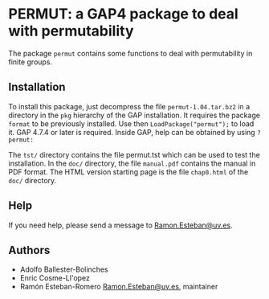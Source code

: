 # PERMUT: a GAP4 package to deal with permutability

The package `permut` contains some functions to deal with
permutability in finite groups.

## Installation 
To install this package, just decompress the file `permut-1.04.tar.bz2`
in a directory in the `pkg` hierarchy of the GAP installation. It
requires the package `format` to be previously installed. Use then
  `LoadPackage("permut");`
to load it.
GAP 4.7.4 or later is required.
Inside GAP, help can be obtained by using
  `?permut:`

The `tst/` directory contains the file permut.tst which can be used to
test the installation. In the `doc/` directory, the file `manual.pdf`
contains the manual in PDF format. The HTML version starting page is
the file `chap0.html` of the `doc/` directory.

## Help
If you need help, please send a message to <Ramon.Esteban@uv.es>.

## Authors
- Adolfo Ballester-Bolinches
- Enric Cosme-Ll\'opez
- Ramón Esteban-Romero <Ramon.Esteban@uv.es>, maintainer


